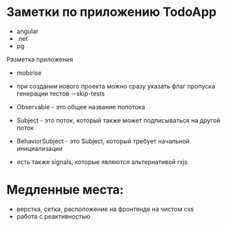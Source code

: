 # Заметки по приложению TodoApp

- angular
- .net
- pg

Разметка приложения
- mobirise

- при создании нового проекта можно сразу указать флаг пропуска генерации тестов --skip-tests

- Observable - это общее название попотока
- Subject - это поток, который также может подписываться на другой поток
- BehaviorSubject - это Subject, который требует начальной инициализации

- есть также signals, которые являются альтернативой rxjs

# Медленные места:

- верстка, сетка, расположение на фронтенде на чистом css
- работа с реактивностью